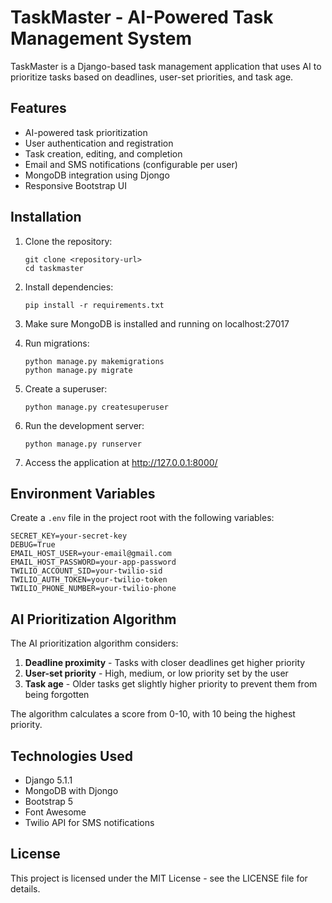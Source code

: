 # TaskMaster - AI-Powered Task Management System

TaskMaster is a Django-based task management application that uses AI to prioritize tasks based on deadlines, user-set priorities, and task age.

## Features

- AI-powered task prioritization
- User authentication and registration
- Task creation, editing, and completion
- Email and SMS notifications (configurable per user)
- MongoDB integration using Djongo
- Responsive Bootstrap UI

## Installation

1. Clone the repository:
   ```
   git clone <repository-url>
   cd taskmaster
   ```

2. Install dependencies:
   ```
   pip install -r requirements.txt
   ```

3. Make sure MongoDB is installed and running on localhost:27017

4. Run migrations:
   ```
   python manage.py makemigrations
   python manage.py migrate
   ```

5. Create a superuser:
   ```
   python manage.py createsuperuser
   ```

6. Run the development server:
   ```
   python manage.py runserver
   ```

7. Access the application at http://127.0.0.1:8000/

## Environment Variables

Create a `.env` file in the project root with the following variables:

```
SECRET_KEY=your-secret-key
DEBUG=True
EMAIL_HOST_USER=your-email@gmail.com
EMAIL_HOST_PASSWORD=your-app-password
TWILIO_ACCOUNT_SID=your-twilio-sid
TWILIO_AUTH_TOKEN=your-twilio-token
TWILIO_PHONE_NUMBER=your-twilio-phone
```

## AI Prioritization Algorithm

The AI prioritization algorithm considers:

1. **Deadline proximity** - Tasks with closer deadlines get higher priority
2. **User-set priority** - High, medium, or low priority set by the user
3. **Task age** - Older tasks get slightly higher priority to prevent them from being forgotten

The algorithm calculates a score from 0-10, with 10 being the highest priority.

## Technologies Used

- Django 5.1.1
- MongoDB with Djongo
- Bootstrap 5
- Font Awesome
- Twilio API for SMS notifications

## License

This project is licensed under the MIT License - see the LICENSE file for details.
